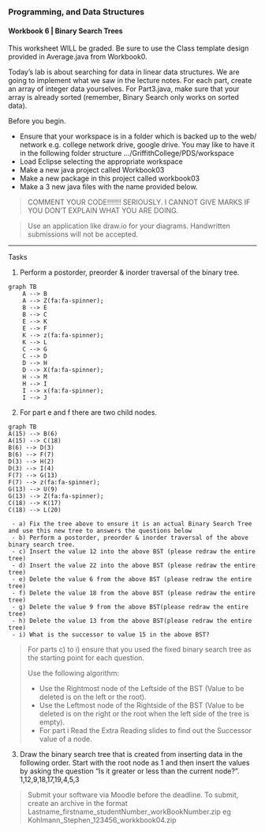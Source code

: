 ### Programming, and Data Structures

#### Workbook 6 | Binary Search Trees

This worksheet WILL be graded. Be sure to use the Class template design provided in Average.java from Workbook0.

Today’s lab is about searching for data in linear data structures. We are going to implement what we saw in the lecture notes. For each part, create an array of integer data yourselves. For Part3.java, make sure that your array is already sorted (remember, Binary Search only works on sorted data).

Before you begin.

- Ensure that your workspace is in a folder which is backed up to the web/ network e.g. college network drive, google drive. You may like to have it in the following folder structure …/GriffithCollege/PDS/workspace
- Load Eclipse selecting the appropriate workspace
- Make a new java project called Workbook03
- Make a new package in this project called workbook03
- Make a 3 new java files with the name provided below.

> COMMENT YOUR CODE!!!!!!! SERIOUSLY. I CANNOT GIVE MARKS IF YOU DON’T
> EXPLAIN WHAT YOU ARE DOING.

> Use an application like draw.io for your diagrams. Handwritten  
> submissions will not be accepted.

---

Tasks

1. Perform a postorder, preorder & inorder traversal of the binary tree.

```mermaid
graph TB
    A --> B
    A --> Z(fa:fa-spinner);
    B --> E
    B --> C
    E --> K
    E --> F
    K --> z(fa:fa-spinner);
    K --> L
    C --> G
    C --> D
    D --> H
    D --> X(fa:fa-spinner);
    H --> M
    H --> I
    I --> x(fa:fa-spinner);
    I --> J
```

2. For part e and f there are two child nodes.

```mermaid
graph TB
A(15) --> B(6)
A(15) --> C(18)
B(6) --> D(3)
B(6) --> F(7)
D(3) --> H(2)
D(3) --> I(4)
F(7) --> G(13)
F(7) --> z(fa:fa-spinner);
G(13) --> U(9)
G(13) --> Z(fa:fa-spinner);
C(18) --> K(17)
C(18) --> L(20)

```

     - a) Fix the tree above to ensure it is an actual Binary Search Tree and use this new tree to answers the questions below
     - b) Perform a postorder, preorder & inorder traversal of the above binary search tree.
     - c) Insert the value 12 into the above BST (please redraw the entire tree)
     - d) Insert the value 22 into the above BST (please redraw the entire tree)
     - e) Delete the value 6 from the above BST (please redraw the entire tree)
     - f) Delete the value 18 from the above BST (please redraw the entire tree)
     - g) Delete the value 9 from the above BST(please redraw the entire tree)
     - h) Delete the value 13 from the above BST(please redraw the entire tree)
     - i) What is the successor to value 15 in the above BST?

> For parts c) to i) ensure that you used the fixed binary search tree as the starting point for each question.
>
> Use the following algorithm:
>
> - Use the Rightmost node of the Leftside of the BST (Value to be deleted is on the left or the root).
> - Use the Leftmost node of the Rightside of the BST (Value to be deleted is on the right or the root when the left side of the tree is empty).
> - For part i Read the Extra Reading slides to find out the Successor value of a node.

3. Draw the binary search tree that is created from inserting data in the following order. Start with the root node as 1 and then insert the values by asking the question “Is it greater or less than the current node?”.
   1,12,9,18,17,19,4,5,3

> Submit your software via Moodle before the deadline. To submit, create an archive in the format
> Lastname_firstname_studentNumber_workBookNumber.zip eg Kohlmann_Stephen_123456_workkbook04.zip
